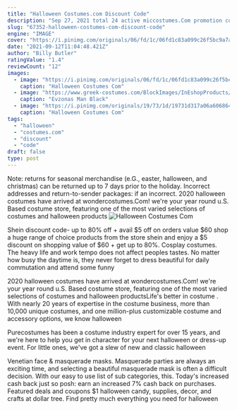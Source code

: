 ```yaml
---
title: "Halloween Costumes.com Discount Code"
description: "Sep 27, 2021 total 24 active miccostumes.Com promotion codes & deals are listed and the latest one is updated on september 27, 2021; 21 coupons and 3 deals which offer up to 65% off , $5 off , free shipping and extra discount"
slug: "67352-halloween-costumes-com-discount-code"
engine: "IMAGE"
cover: "https://i.pinimg.com/originals/06/fd/1c/06fd1c83a099c26f5bc9a7ae484d09fc.gif"
date: "2021-09-12T11:04:48.421Z"
author: "Billy Butler"
ratingValue: "1.4"
reviewCount: "12"
images:
  - image: "https://i.pinimg.com/originals/06/fd/1c/06fd1c83a099c26f5bc9a7ae484d09fc.gif"
    caption: "Halloween Costumes Com"
  - image: "https://www.greek-costumes.com/BlockImages/InEshopProducts/GalleryData/642014.jpg"
    caption: "Evzonas Man Black"
  - image: "https://i.pinimg.com/originals/19/73/1d/19731d317a06a606864a69b437731662.gif"
    caption: "Halloween Costumes Com"
tags:
  - "halloween"
  - "costumes.com"
  - "discount"
  - "code"
draft: false
type: post
---
```


Note: returns for seasonal merchandise (e.G., easter, halloween, and christmas) can be returned up to 7 days prior to the holiday. Incorrect addresses and return-to-sender packages: if an incorrect. 2020 halloween costumes have arrived at wondercostumes.Com! we're your year round u.S. Based costume store, featuring one of the most varied selections of costumes and halloween products
![Halloween Costumes Com](https://i.pinimg.com/originals/06/fd/1c/06fd1c83a099c26f5bc9a7ae484d09fc.gif "Halloween Costumes Com")

Shein discount code- up to 80% off + avail $5 off on orders value $60 shop a huge range of choice products from the store shein and enjoy a $5 discount on shopping value of $60 + get up to 80%. Cosplay costumes. The heavy life and work tempo does not affect peoples tastes. No matter how busy the daytime is, they never forget to dress beautiful for daily commutation and attend some funny
<!--inArticleAds-->

<!--galleryOne-->

2020 halloween costumes have arrived at wondercostumes.Com! we're your year round u.S. Based costume store, featuring one of the most varied selections of costumes and halloween productsLife's better in costume . With nearly 20 years of expertise in the costume business, more than 10,000 unique costumes, and one million-plus customizable costume and accessory options, we know halloween
<!--inArticleAds-->

<!--galleryTwo-->

Purecostumes has been a costume industry expert for over 15 years, and we're here to help you get in character for your next halloween or dress-up event. For little ones, we've got a slew of new and classic halloween
<!--galleryThree-->

Venetian face & masquerade masks. Masquerade parties are always an exciting time, and selecting a beautiful masquerade mask is often a difficult decision. With our easy to use list of sub categories, this. Today's increased cash back just so posh: earn an increased 7% cash back on purchases. Featured deals and coupons $1 halloween candy, supplies, decor, and crafts at dollar tree. Find pretty much everything you need for halloween